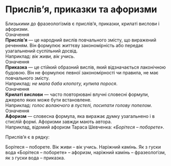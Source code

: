 # Прислів’я, приказки та афоризми

<div class="space">Близькими до фразеологiзмiв є прислiв’я, приказки, крилатi вислови i афоризми.</div>

<div class="space">
<div class="eoz-wrap">
<span class="eoz">Означення</span>
<div class="eoz-text">
<b>Прислiв’я</b> — це народний вислiв повчального змiсту, що виражений реченням. Вiн формулює життєву закономiрнiсть або передає узагальнений суспiльний досвiд.
</div>
</div>
</div>

<div class="space">
Наприклад: <i>вiк живи, вiк учись</i>.
</div>

<div class="space">
<div class="eoz-wrap">
<span class="eoz">Означення</span>
<div class="eoz-text">
<b>Приказка</b> — це стiйкий образний вислiв, який вiдзначається лаконiчною будовою. Вiн не формулює певної закономiрностi чи правила, не має повчального змiсту.
</div>
</div>
</div>

<div class="space">
Наприклад: <i>не мала баба клопоту, купила порося</i>.
</div>

<div class="space">
<div class="eoz-wrap">
<span class="eoz">Означення</span>
<div class="eoz-text">
<b>Крилатi вислови</b> — часто повторюванi влучнi словеснi формули, джерело яких може бути встановлене.
</div>
</div>
</div>

<div class="space">
Наприклад: <i>голос волаючого в пустелi, посипати голову попелом</i>.
</div>

<div class="space">
<div class="eoz-wrap">
<span class="eoz">Означення</span>
<div class="eoz-text">
<b>Афоризм</b> — словесна формула, яка виражає думку узагальнено i в стислiй формi. Афоризми завжди мають автора.
</div>
</div>
</div>

<div class="space">
Наприклад, вiдомий афоризм Тараса Шевченка: <i>«Борiтеся – поборете»</i>.
</div>


<quiz correctLabel="correct" incorrectLabel="incorrect" checkLabel="check">
    <question text="">
        <p>Прислів’я є в рядку:</p>
        <answer>Борітеся – поборете.</answer>
        <answer correct>Вік живи – вік учись. </answer>
        <answer>Наріжний камінь.</answer>
        <answer>Як з гуски вода</answer>
        <explanation>
        «Борітеся – поборете» – афоризм, наріжний камінь – фразеологізм, як з гуски вода – приказка.
        </explanation>
    </question>
</quiz>
